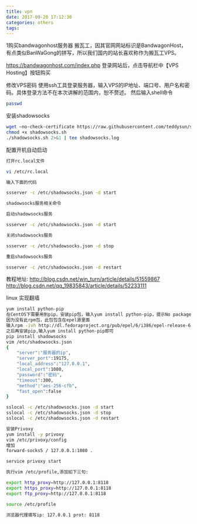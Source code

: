 ```yaml
---
title: vpn
date: 2017-09-20 17:12:30
categories: others
tags:
---
```

1购买bandwagonhost服务器
搬瓦工，因其官网网站标识是BandwagonHost，有点类似BanWaGong的拼写，所以我们国内的站长喜欢称作为搬瓦工VPS。

https://bandwagonhost.com/index.php
登录网站后，点击导航栏中【VPS Hosting】按钮购买


修改VPS密码
使用ssh工具登录服务器，输入VPS的IP地址、端口号、用户名和密码。具体登录方法不在本次讲解的范围内，恕不赘述。
然后输入shell命令
```bash
passwd
```

安装shadowsocks
```bash
wget –no-check-certificate https://raw.githubusercontent.com/teddysun/shadowsocks_install/master/shadowsocks.sh  
chmod +x shadowsocks.sh  
./shadowsocks.sh 2>&1 | tee shadowsocks.log  
```

配置开机自动启动
```bash
打开rc.local文件

vi /etc/rc.local

输入下面的代码

ssserver -c /etc/shadowsocks.json -d start

shadowsocks服务相关命令

启动shadowsocks服务

ssserver -c /etc/shadowsocks.json -d start

关闭shadowsocks服务

ssserver -c /etc/shadowsocks.json -d stop

重启shadowsocks服务

ssserver -c /etc/shadowsocks.json -d restart
```
教程地址: 
http://blog.csdn.net/win_turn/article/details/51559867
http://blog.csdn.net/qq_19835843/article/details/52233111

linux 实现翻墙
```bash
yum install python-pip
在CentOS下需要用到pip，安装pip包，输入yum install python-pip，提示No package python-pip available.Error: Nothing to do
因为没有此rpm包，此包包含在epel源里面
输入rpm -ivh http://dl.fedoraproject.org/pub/epel/6/i386/epel-release-6-8.noarch.rpm ，
之后再安装pip,输入yum install python-pip即可
pip install shadowsocks
vim /etc/shadowsocks.json
{
    "server":"服务器的ip",
    "server_port":19175,
    "local_address":"127.0.0.1",
    "local_port":1080,
    "password":"密码",
    "timeout":300,
    "method":"aes-256-cfb",
    "fast_open":false
}

sslocal -c /etc/shadowsocks.json -d start
sslocal -c /etc/shadowsocks.json -d stop
sslocal -c /etc/shadowsocks.json -d restart

安装Privoxy
yum install -y privoxy
vim /etc/privoxy/config
增加
forward-socks5 / 127.0.0.1:1080 .

service privoxy start

执行vim /etc/profile,添加如下三句:

export http_proxy=http://127.0.0.1:8118
export https_proxy=http://127.0.0.1:8118
export ftp_proxy=http://127.0.0.1:8118

source /etc/profile

浏览器代理填写ip: 127.0.0.1 prot: 8118

```